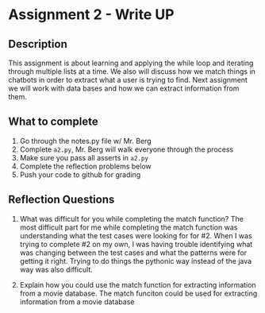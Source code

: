 # Assignment 2 - Write UP

## Description
This assignment is about learning and applying the while loop and iterating through multiple lists at a time.  We also will discuss how we match things in chatbots in order to extract what a user is trying to find.  Next assignment we will work with data bases and how we can extract information from them.

## What to complete
1. Go through the notes.py file w/ Mr. Berg
2. Complete `a2.py`, Mr. Berg will walk everyone through the process
3. Make sure you pass all asserts in `a2.py`
4. Complete the reflection problems below
5. Push your code to github for grading

## Reflection Questions
1. What was difficult for you while completing the match function?
The most difficult part for me while completing the match function was understanding
what the test cases were looking for for #2. When I was trying to complete #2 on 
my own, I was having trouble identifying what was changing between the test cases
and what the patterns were for getting it right. Trying to do things the pythonic way
instead of the java way was also difficult. 


2. Explain how you could use the match function for extracting information from a movie database.
The match funciton could be used for extracting information from a movie database 

